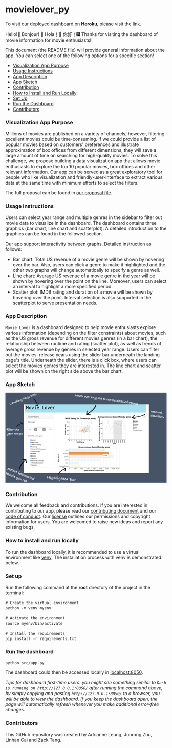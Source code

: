 # movielover_py

To visit our deployed dashboard on **Heroku**, please visit the [link](https://dsci532-group21-movielover.herokuapp.com/).

Hello!🍺  Bonjour! 🎉  Hola！👋  你好！🎆  Thanks for visiting the dashboard of movie information for movie enthusiasts!!

This document (the README file) will provide general information about the app. You can select one of the following options for a specific section!
 
* [Visualization App Purpose](#visualization-app-purpose)
* [Usage Instructions](#usage-instructions)
* [App Description](#app-description)
* [App Sketch](#app-sketch)
* [Contribution](#contribution)
* [How to Install and Run Locally](#how-to-install-and-run-locally)
* [Set Up](#set-up)
* [Run the Dashboard](#run-the-dashboard)
* [Contributors](#contributors)

### Visualization App Purpose

Millions of movies are published on a variety of channels; however, filtering excellent movies could be time-consuming. If we could provide a list of popular movies based on customers' preferences and illustrate approximation of box offices from different dimensions, they will save a large amount of time on searching for high-quality movies. To solve this challenge, we propose building a data visualization app that allows movie enthusiasts to explore the top 10 popular movies, box offices and other relevant information. Our app can be served as a great exploratory tool for people who like visualization and friendly-user-interface to extract various data at the same time with minimum efforts to select the filters.

The full proposal can be found in [our proposal file](https://github.com/UBC-MDS/movielover_py/blob/main/docs/proposal.md).

### Usage Instructions

Users can select year range and multiple genres in the sidebar to filter out movie data to visualize in the dashboard. The dashboard contains three graphics (bar chart, line chart and scatterplot). A detailed introduction to the graphics can be found in the followed section.

Our app support interactivity between graphs. Detailed instruction as follows:
- Bar chart: Total US revenue of a movie genre will be shown by hovering over the bar. Also, users can click a genre to make it highlighted and the other two graphs will change automatically to specify a genre as well.
- Line chart: Average US revenue of a movie genre in the year will be shown by hovering over the point on the line. Moreover, users can select an interval to highlight a more specified period.
- Scatter plot: IMDB rating and duration of a movie will be shown by hovering over the point. Interval selection is also supported in the scatterplot to serve presentation needs. 

### App Description

`Movie Lover` is a dashboard designed to help movie enthusiasts explore various information (depending on the filter constraints) about movies, such as the US gross revenue for different movies genres (in a bar chart), the relationship between runtime and rating (scatter plot), as well as trends of average gross revenue by genres in selected year range. Users can filter out the movies' release years using the slider bar underneath the landing page's title. Underneath the slider, there is a click box, where users can select the movies genres they are interested in. The line chart and scatter plot will be shown on the right side above the bar chart.

### App Sketch  

![](img/sketch_v2.png)

### Contribution

We welcome all feedback and contributions. If you are interested in contributing to our app, please read our [contributing document](https://github.com/UBC-MDS/movielover_py/blob/main/CONTRIBUTING.md) and our [code of conduct](https://github.com/UBC-MDS/movielover_py/blob/main/CODE_OF_CONDUCT.md). Our [license](https://github.com/UBC-MDS/movielover_py/blob/main/LICENSE) outlines our permissions and copyright information for users. You are welcomed to raise new ideas and report any existing bugs. 

### How to install and run locally

To run the dashboard locally, it is recommended to use a virtual environment like [venv](https://docs.python.org/3/library/venv.html). The installation process with venv is demonstrated below.

### Set up

Run the following command at the **root** directory of the project in the terminal:

```
# Create the virtual environment
python -m venv myenv

# Activate the environment
source myenv/bin/activate

# Install the requirements
pip install -r requirements.txt
```

### Run the dashboard

```
python src/app.py
```

The dashboard could then be accessed locally in <localhost:8050>. 

*Tips for dashboard first-time users: you might see something similar to `Dash is running on http://127.0.0.1:8050/` after running the command above, by simply copying and pasting `http://127.0.0.1:8050/` to a browser, you will be able to view the dashboard. If you keep the dashboard open, the page will automatically refresh whenever you make additional error-free changes.* 


### Contributors

This GitHub repository was created by Adrianne Leung, Junrong Zhu, Linhan Cai and Zack Tang.
